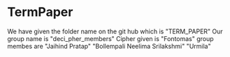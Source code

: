 # TermPaper
We have given the folder name on the git hub which is "TERM_PAPER"
Our group name is "deci_pher_members"
Cipher given is "Fontomas"
group membes are     "Jaihind Pratap" "Bollempali Neelima Srilakshmi" "Urmila"
